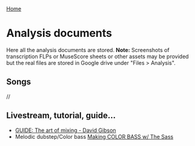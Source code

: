 [Home](../index.md)
# Analysis documents
Here all the analysis documents are stored. **Note:** Screenshots of transcription FLPs or MuseScore sheets or other assets may be provided but the real files are stored in Google drive under "Files > Analysis".

## Songs
//
## Livestream, tutorial, guide...
- [GUIDE: The art of mixing - David Gibson](the-art-of-mixing-david-gibson.md)
- Melodic dubstep/Color bass [Making COLOR BASS w/ The Sass](https://www.youtube.com/watch?v=OJn9_Y58jDU)
